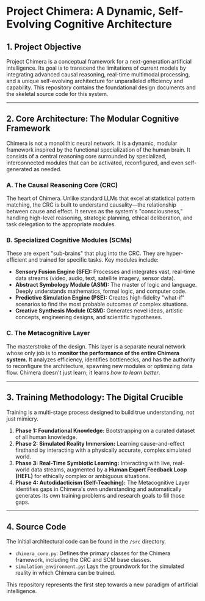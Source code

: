 # Project Chimera: A Dynamic, Self-Evolving Cognitive Architecture

## 1. Project Objective

Project Chimera is a conceptual framework for a next-generation artificial intelligence. Its goal is to transcend the limitations of current models by integrating advanced causal reasoning, real-time multimodal processing, and a unique self-evolving architecture for unparalleled efficiency and capability. This repository contains the foundational design documents and the skeletal source code for this system.

---

## 2. Core Architecture: The Modular Cognitive Framework

Chimera is not a monolithic neural network. It is a dynamic, modular framework inspired by the functional specialization of the human brain. It consists of a central reasoning core surrounded by specialized, interconnected modules that can be activated, reconfigured, and even self-generated as needed.

### A. The Causal Reasoning Core (CRC)
The heart of Chimera. Unlike standard LLMs that excel at statistical pattern matching, the CRC is built to understand causality—the relationship between cause and effect. It serves as the system's "consciousness," handling high-level reasoning, strategic planning, ethical deliberation, and task delegation to the appropriate modules.

### B. Specialized Cognitive Modules (SCMs)
These are expert "sub-brains" that plug into the CRC. They are hyper-efficient and trained for specific tasks. Key modules include:
- **Sensory Fusion Engine (SFE):** Processes and integrates vast, real-time data streams (video, audio, text, satellite imagery, sensor data).
- **Abstract Symbology Module (ASM):** The master of logic and language. Deeply understands mathematics, formal logic, and computer code.
- **Predictive Simulation Engine (PSE):** Creates high-fidelity "what-if" scenarios to find the most probable outcomes of complex situations.
- **Creative Synthesis Module (CSM):** Generates novel ideas, artistic concepts, engineering designs, and scientific hypotheses.

### C. The Metacognitive Layer
The masterstroke of the design. This layer is a separate neural network whose only job is to **monitor the performance of the entire Chimera system.** It analyzes efficiency, identifies bottlenecks, and has the authority to reconfigure the architecture, spawning new modules or optimizing data flow. Chimera doesn't just learn; it learns *how to learn better*.

---

## 3. Training Methodology: The Digital Crucible

Training is a multi-stage process designed to build true understanding, not just mimicry.
1.  **Phase 1: Foundational Knowledge:** Bootstrapping on a curated dataset of all human knowledge.
2.  **Phase 2: Simulated Reality Immersion:** Learning cause-and-effect firsthand by interacting with a physically accurate, complex simulated world.
3.  **Phase 3: Real-Time Symbiotic Learning:** Interacting with live, real-world data streams, augmented by a **Human Expert Feedback Loop (HEFL)** for ethically complex or ambiguous situations.
4.  **Phase 4: Autodidacticism (Self-Teaching):** The Metacognitive Layer identifies gaps in Chimera's own understanding and automatically generates its own training problems and research goals to fill those gaps.

---

## 4. Source Code

The initial architectural code can be found in the `/src` directory.
- `chimera_core.py`: Defines the primary classes for the Chimera framework, including the CRC and SCM base classes.
- `simulation_environment.py`: Lays the groundwork for the simulated reality in which Chimera can be trained.

This repository represents the first step towards a new paradigm of artificial intelligence.

